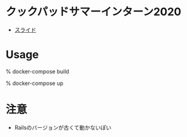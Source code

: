 # クックパッドサマーインターン2020
- [スライド](https://www.slideshare.net/secret/1KnOFYaH9fH2L4)

# Usage
  
  % docker-compose build
  
  % docker-compose up
  
# 注意
- Railsのバージョンが古くて動かないぽい
